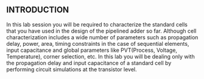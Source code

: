 ## INTRODUCTION

In this lab session you will be required to characterize the standard cells that you have used in
the design of the pipelined adder so far. Although cell characterization includes a wide number
of parameters such as propagation delay, power, area, timing constraints in the case of
sequential elements, input capacitance and global parameters like PVT(Process, Voltage,
Temperature), corner selection, etc. In this lab you will be dealing only with the propagation
delay and input capacitance of a standard cell by performing circuit simulations at the
transistor level.
